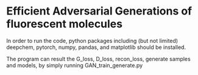 # Efficient Adversarial Generations of fluorescent molecules
In order to run the code, python packages including (but not limited) deepchem, pytorch, numpy, pandas, and matplotlib should be installed.

The program can result the G_loss, D_loss, recon_loss, generate samples and models, by simply running GAN_train_generate.py
